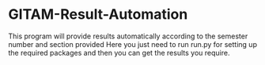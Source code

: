 # GITAM-Result-Automation
This program will provide results automatically according to the semester number and section provided
Here you just need to run run.py for setting up the required packages and then you can get the results you require.
